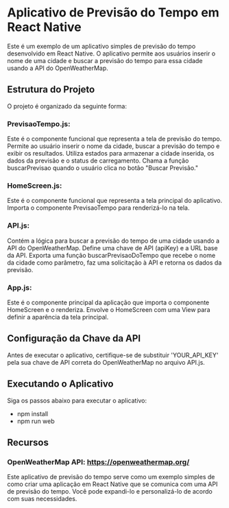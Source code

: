 # Aplicativo de Previsão do Tempo em React Native
Este é um exemplo de um aplicativo simples de previsão do tempo desenvolvido em React Native. O aplicativo permite aos usuários inserir o nome de uma cidade e buscar a previsão do tempo para essa cidade usando a API do OpenWeatherMap.

## Estrutura do Projeto
O projeto é organizado da seguinte forma:

### PrevisaoTempo.js:

Este é o componente funcional que representa a tela de previsão do tempo.
Permite ao usuário inserir o nome da cidade, buscar a previsão do tempo e exibir os resultados.
Utiliza estados para armazenar a cidade inserida, os dados da previsão e o status de carregamento.
Chama a função buscarPrevisao quando o usuário clica no botão "Buscar Previsão."

### HomeScreen.js:

Este é o componente funcional que representa a tela principal do aplicativo.
Importa o componente PrevisaoTempo para renderizá-lo na tela.

### API.js:

Contém a lógica para buscar a previsão do tempo de uma cidade usando a API do OpenWeatherMap.
Define uma chave de API (apiKey) e a URL base da API.
Exporta uma função buscarPrevisaoDoTempo que recebe o nome da cidade como parâmetro, faz uma solicitação à API e retorna os dados da previsão.

### App.js:

Este é o componente principal da aplicação que importa o componente HomeScreen e o renderiza.
Envolve o HomeScreen com uma View para definir a aparência da tela principal.

## Configuração da Chave da API
Antes de executar o aplicativo, certifique-se de substituir 'YOUR_API_KEY' pela sua chave de API correta do OpenWeatherMap no arquivo API.js.

## Executando o Aplicativo
Siga os passos abaixo para executar o aplicativo:
* npm install
* npm run web

## Recursos

### OpenWeatherMap API: https://openweathermap.org/
Este aplicativo de previsão do tempo serve como um exemplo simples de como criar uma aplicação em React Native que se comunica com uma API de previsão do tempo. Você pode expandi-lo e personalizá-lo de acordo com suas necessidades.
